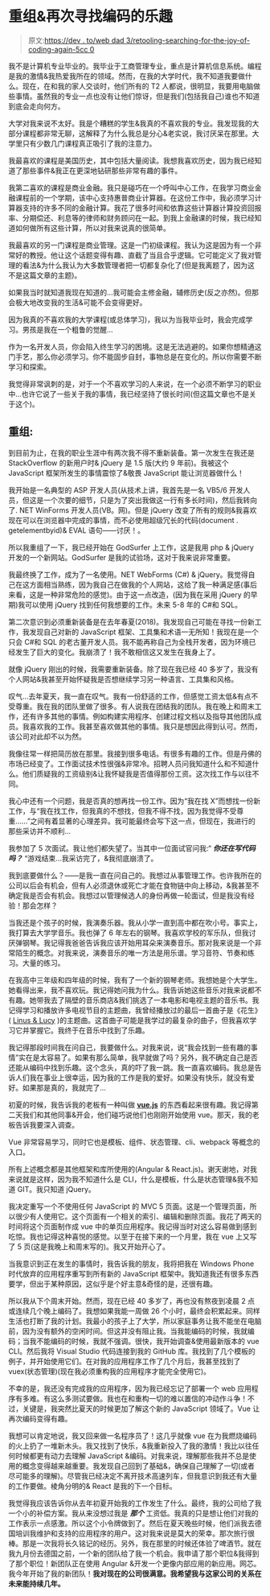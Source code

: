 # 重组&再次寻找编码的乐趣

> 原文:[https://dev . to/web dad 3/retooling-searching-for-the-joy-of-coding-again-5cc 0](https://dev.to/webdad3/retooling-searching-for-the-joy-of-coding-again-5cc0)

我不是计算机专业毕业的。我毕业于工商管理专业，重点是计算机信息系统。编程是我的激情&我热爱我所在的领域。然而，在我的大学时代，我不知道我要做什么。现在，在和我的家人交谈时，他们所有的 T2 人都说，很明显，我要用电脑做些事情。虽然我的专业一点也没有让他们惊讶，但是我们(包括我自己)谁也不知道到底会走向何方。

大学对我来说不太好。我是个糟糕的学生&我真的不喜欢我的专业。我发现我的大部分课程都非常无聊，这解释了为什么我总是分心&老实说，我讨厌呆在那里。大学里只有少数几门课程真正吸引了我的注意力。

我最喜欢的课程是美国历史，其中包括大量阅读。我想我喜欢历史，因为我已经知道了那些事件&我正在更深地钻研那些非常有趣的事件。

我第二喜欢的课程是商业金融。我只是碰巧在一个呼叫中心工作，在我学习商业金融课程前的一个学期，该中心支持惠普商业计算器。在这份工作中，我必须学习计算器支持的许多不同的金融计算。我花了很多时间和依靠这些计算器计算投资回报率、分期偿还、利息等的律师和财务顾问在一起。到我上金融课的时候，我已经知道如何做所有这些计算，所以对我来说真的很简单。

我最喜欢的另一门课程是商业管理。这是一门初级课程。我认为这是因为有一个非常好的教授。他让这个话题变得有趣、直截了当且合乎逻辑。它可能定义了我对管理的看法&为什么我认为大多数管理者把一切都复杂化了(但是我离题了，因为这不是这篇文章的主题)。

如果我当时就知道我现在知道的...我可能会主修金融，辅修历史(反之亦然)。但那会极大地改变我的生活&可能不会变得更好。

因为我真的不喜欢我的大学课程(或总体学习)，我以为当我毕业时，我会完成学习。男孩是我在一个粗鲁的觉醒...

作为一名开发人员，你会陷入终生学习的困境。这是无法逃避的。如果你想精通这门手艺，那么你必须学习。你不能固步自封，事物总是在变化的。所以你需要不断学习和探索。

我觉得非常讽刺的是，对于一个不喜欢学习的人来说，在一个必须不断学习的职业中...也许它说了一些关于我的事情，我已经坚持了很长时间(但这篇文章也不是关于这个)。

## **重组:**

到目前为止，在我的职业生涯中有两次我不得不重新装备。第一次发生在我还是 StackOverflow 的新用户时& jQuery 是 1.5 版(大约 9 年前)。我被这个 JavaScript 框架所发生的事情震惊了&敬畏 JavaScript 能让浏览器做什么！

我开始是一名典型的 ASP 开发人员(从技术上讲，我首先是一名 VB5/6 开发人员，但这是一个次要的细节，只是为了突出我做这一行有多长时间)，然后我转向了. NET WinForms 开发人员(VB。网)。但是 jQuery 改变了所有的规则&我喜欢现在可以在浏览器中完成的事情，而不必使用超级冗长的代码(document . getelementbyid)& EVAL 语句——讨厌！。

所以我重组了一下，我已经开始在 GodSurfer 上工作，这是我用 php & jQuery 开发的一个新网站。GodSurfer 是我的试验场，这对于我来说非常重要。

我最终换了工作，成为了一名使用。NET WebForms (C#) & jQuery。我觉得自己在这方面相当熟练，因为我自己在做我的个人网站，这给了我一种满足感(事后来看，这是一种非常危险的感觉)。由于这一点改造，(因为我在采用 jQuery 的早期)我可以使用 jQuery 找到任何我想要的工作。未来 5-8 年的 C#和 SQL。

第二次意识到必须重新装备是在去年春夏(2018)。我发现自己可能在寻找一份新工作，我发现自己对新的 JavaScript 框架、工具集和术语一无所知！我现在是一个只会 C#和 SQL 的老古董开发人员。我不能再称自己为全栈开发者，因为环境已经发生了巨大的变化。我崩溃了！我不敢相信这又发生在我身上了。

就像 jQuery 刚出的时候，我需要重新装备。除了现在我已经 40 多岁了，我没有个人网站&我甚至开始怀疑我是否想继续学习另一种语言、工具集和风格。

叹气...去年夏天，我一直在叹气。我有一份舒适的工作，但感觉工资太低&有点不受尊重。我在我的团队里做了很多。有人说我在团结我的团队。我在晚上和周末工作，还有许多其他的事情。例如构建实用程序、创建过程文档以及指导其他团队成员。我喜欢我的工作。我甚至喜欢做其他的事情。我只是想因此得到认可。然而，该公司对此却不以为然。

我像往常一样把简历放在那里。我接到很多电话。有很多有趣的工作。但是丹佛的市场已经变了。工作面试技术性很强&非常冷。招聘人员问我知道什么和不知道什么。他们质疑我的工资级别&让我怀疑我是否值得那份工资。这次找工作与以往不同。

我心中还有一个问题，我是否真的想再找一份工作。因为“我在找 X”而想找一份新工作，与“我在找工作，但我真的不想找，但我不得不找，因为我觉得不受尊重……”之间有着显著的心理差异。我可能最终会写下这一点，但现在，我进行的那些采访并不顺利...

我参加了 5 次面试。我让他们都失望了。当其中一位面试官问我:“ ***你还在写代码吗？*** “游戏结束...我采访完了，&我彻底崩溃了。

我到底要做什么？——是我一直在问自己的。我想过从事管理工作。也许我所在的公司以后会有机会，但有人必须退休或死亡才能在食物链中向上移动，&我甚至不确定我是否会有机会。我想过以管理候选人的身份再做一轮面试，但是我没有经验！那会怎样？

当我还是个孩子的时候，我演奏乐器。我从小学一直到高中都在吹小号。事实上，我打算去大学学音乐。我也弹了 6 年左右的钢琴。我喜欢学校的军乐队，但我讨厌弹钢琴。我记得我爸爸告诉我应该开始用耳朵来演奏音乐。那对我来说是一个非常陌生的概念。对我来说，演奏音乐的唯一方法是用乐谱。学习音符、节奏和练习。大量的练习。

在我高中三年级和四年级的时候，我有了一个新的钢琴老师。我想她是个大学生。她看得出来，我不喜欢玩。我记得她问我为什么。我告诉她这些音乐对我来说都不有趣。她带我去了隔壁的音乐商店&我们挑选了一本电影和电视主题的音乐书。我记得学习和播放许多电视节目的主题曲，我曾经播放过的最后一首曲子是《花生》( [Linus & Lucy](https://www.youtube.com/watch?v=16xNlqtZg08) )的主题曲。这首曲子可能是我学过的最复杂的曲子，但我喜欢学习它并掌握它。我终于在音乐中找到了乐趣。

我记得那段时间我在问自己，我要做什么。对我来说，说“我会找到一些有趣的事情”实在是太容易了。如果有那么简单，我早就做了吗？另外，我不确定自己是否还能从编码中找到乐趣。这个念头，真的吓了我一跳。我一直喜欢编码。我总是告诉人们我在事业上很幸运，因为我的工作是我的爱好。如果没有快乐，就没有爱好。如果那是真的，我就完了...

初夏的时候，我告诉我的老板有一种叫做 **[vue.js](https://vuejs.org/)** 的东西看起来很有趣。我记得第二天我们和其他同事&开会，他们碰巧说他们也刚刚开始使用 vue。那天，我的老板告诉我要深入调查。

Vue 非常容易学习，同时它也是模板、组件、状态管理、cli、webpack 等概念的入口。

所有上述概念都是其他框架和库所使用的(Angular & React.js)。谢天谢地，对我来说就是这样，因为我不知道什么是 CLI，什么是模板，什么是状态管理&我不知道 GIT。我只知道 jQuery。

我决定重写一个不使用任何 JavaScript 的 MVC 5 页面。这是一个管理页面，所以很少有人使用它。这个页面有一个相关的索引、编辑和删除页面。我花了两天的时间将这个页面制作成 vue 中的单页应用程序。我记得当时对这么容易做到感到吃惊。我也记得这种喜悦的感觉。以至于在接下来的一个月里，我在 vue 上又写了 5 页(这是我晚上和周末写的)。我又开始开心了。

当我意识到正在发生的事情时，我告诉我的朋友，我将把我在 Windows Phone 时代放弃的应用程序重写到所有新的 JavaScript 框架中。我知道我还有很多东西要学，但出于某种原因，这似乎是个好主意&奇怪的是，还很有趣。

所以我从下个周末开始。然而，现在已经 40 多岁了，再也没有熬夜到凌晨 2 点或连续几个晚上编码了。我想如果我能一周做 26 个小时，最终会积累起来。同样生活也打断了我的计划。我最小的孩子上了大学，所以家庭事务让我不能坐在电脑前，因为没有额外的空闲时间。但这并没有阻止我。当我能编码的时候，我就编码；当我不能编码的时候，我就不强调。很快，我开始调查&使用最新版本的 vue CLI。然后我将 Visual Studio 代码连接到我的 GitHub 库。我找到了几个模板的例子，并开始使用它们。在对我的应用程序工作了几个月后，我甚至找到了 vuex(状态管理)(现在我必须重构我的应用程序才能完全使用它)。

不幸的是，我还没有完成我的应用程序，因为我已经忘记了部署一个 web 应用程序有多难。有这么多测试要做。我也在和重构一切的难以置信的冲动作斗争！不过，关键是，我突然比夏天的时候更加了解这个新的 JavaScript 领域了。Vue 让再次编码变得有趣。

我想可以肯定地说，我又回来做一名程序员了！这几乎就像 vue 在为我燃烧编码的火上扔了一堆新木头。我又找到了快乐，&我重新投入了我的激情！我比以往任何时候都更有动力去理解 JavaScript &编码。对我来说，理解那些我并不总是使用的概念变得越来越重要。我发现自己回到了基础&，确保自己理解了一切(或者尽可能多的理解)。尽管我已经决定不离开技术高速列车，但我意识到我还有大量的工作要做。棱角分明的& React 是我的下一个目标。

我觉得我应该告诉你从去年初夏开始我的工作发生了什么。最终，我的公司给了我一个小的补偿方案。我从来没想过我是 ***那个*** 工资低。我真的只是想让他们对我的工作表示一点感激。所以这个小令牌做到了。然后在夏天晚些时候，他们派我去德国培训我维护和支持的应用程序的用户。这对我来说是莫大的荣幸。那次旅行很棒。那是一次我将长久铭记的经历。另外，我在那里的时候还体验了啤酒节。就在我九月份去德国之前，一个新的团队给了我一个机会。我申请了那个职位&我得到了那个职位！新团队正在使用 Angular &开发一个更像内部应用的新应用。网芯。我今年开始了我的新团队！**我对现在的公司很满意。我希望我与这家公司的关系在未来能持续几年。**
